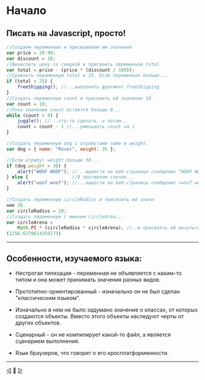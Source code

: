 # Начало

## Писать на Javascript, просто!

```js
//Создаем переменные и присваиваем им значения
var price = 28.99;
var discount = 10;
//Вычислить цену со скидкой и присвоить переменной total
var total = price - (price * (discount / 100));
//Сравнить переменную total и 25. Если переменная больше...
if (total > 25) {
    freeShipping(); //...выполнить фрагмент freeShipping
}
//Создать переменную count и присвоить ей значение 10.
var count = 10;
//Пока значение count остается больше 0...
while (count > 0) {
    juggle(); //...что-то сделать, а потом...
    count = count - 1 //...уменьшать count на 1
}

//Создать переменную dog с атрибутами name и weight.
var dog = { name: "Rover", weight: 35 };

//Если атрибут weight больше 30...
if (dog.weight > 30) {
    alert("WOOF WOOF"); //...вывести на веб-странице сообщение “WOOF WOOF»
} else {                //В противном случае...
    alert("woof woof"); //...вывести на веб-странице сообщение «woof woof»
}

//Создать переменную circleRadius и присвоить ей значе-
ние 20.
var circleRadius = 20;
//Создать переменную с именем circleArea...
var circleArena =
    Math.PI * (circleRadius * circleArena); //..и присвоить ей результат выражения
(1256.6370614359173)
```
---

## Особенности, изучаемого языка:

* Нестрогая типизация - переменная не объявляется с каким-то типом и она может принимать значения разных видов.

* Прототипно-ориентированный - изначально он не был сделан "классическим языком".

* Изначально в нем не было задумано значение о классах, от которых создаются объекты. Вместо этого объекты наследуют черты от других объектов.

* Сценарный - он не компилирует какой-то файл, а является сценарием выполнения.

* Язык браузеров, что говорит о его кросплатформенности.

---
[◁](SUMMARY.md "Оглавление") 📓 [▷](chapter1/chapter1.md "Глава 1")
